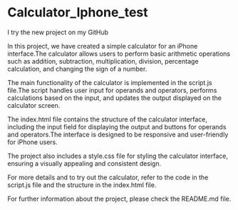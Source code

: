 # Calculator_Iphone_test
I try the new project on my GitHub

In this project, we have created a simple calculator for an iPhone interface.The calculator allows users to perform basic arithmetic operations such as addition, subtraction, multiplication, division, percentage calculation, and changing the sign of a number.

The main functionality of the calculator is implemented in the script.js file.The script handles user input for operands and operators, performs calculations based on the input, and updates the output displayed on the calculator screen.

The index.html file contains the structure of the calculator interface, including the input field for displaying the output and buttons for operands and operators.The interface is designed to be responsive and user-friendly for iPhone users.

The project also includes a style.css file for styling the calculator interface, ensuring a visually appealing and consistent design.

For more details and to try out the calculator, refer to the code in the script.js file and the structure in the index.html file.

For further information about the project, please check the README.md file.